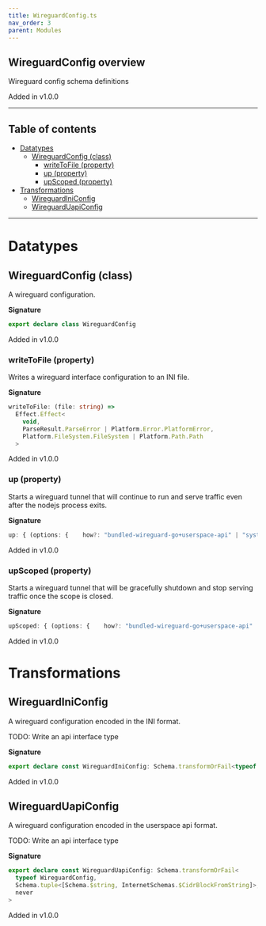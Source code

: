 ```yaml
---
title: WireguardConfig.ts
nav_order: 3
parent: Modules
---
```


## WireguardConfig overview

Wireguard config schema definitions

Added in v1.0.0

---

<h2 class="text-delta">Table of contents</h2>

- [Datatypes](#datatypes)
  - [WireguardConfig (class)](#wireguardconfig-class)
    - [writeToFile (property)](#writetofile-property)
    - [up (property)](#up-property)
    - [upScoped (property)](#upscoped-property)
- [Transformations](#transformations)
  - [WireguardIniConfig](#wireguardiniconfig)
  - [WireguardUapiConfig](#wireguarduapiconfig)

---

# Datatypes

## WireguardConfig (class)

A wireguard configuration.

**Signature**

```ts
export declare class WireguardConfig
```

Added in v1.0.0

### writeToFile (property)

Writes a wireguard interface configuration to an INI file.

**Signature**

```ts
writeToFile: (file: string) =>
  Effect.Effect<
    void,
    ParseResult.ParseError | Platform.Error.PlatformError,
    Platform.FileSystem.FileSystem | Platform.Path.Path
  >
```

Added in v1.0.0

### up (property)

Starts a wireguard tunnel that will continue to run and serve traffic
even after the nodejs process exits.

**Signature**

```ts
up: { (options: {    how?: "bundled-wireguard-go+userspace-api" | "system-wireguard-go+userspace-api" | undefined;    sudo?: boolean | "ask" | undefined;}, interfaceObject?: WireguardInterface.WireguardInterface | undefined): Effect.Effect<void, WireguardErrors.WireguardError | ParseResult.ParseError | Platform.Error.PlatformError | Cause.UnknownException, Platform.FileSystem.FileSystem | Platform.Path.Path>; (options: {    how: "system-wireguard+system-wg-quick" | "system-wireguard+bundled-wg-quick" | "system-wireguard-go+system-wg-quick" | "bundled-wireguard-go+system-wg-quick" | "system-wireguard-go+bundled-wg-quick" | "bundled-wireguard-go+bundled-wg-quick";    sudo?: boolean | "ask" | undefined;}, interfaceObject?: WireguardInterface.WireguardInterface | undefined): Effect.Effect<string, WireguardErrors.WireguardError | ParseResult.ParseError | Platform.Error.PlatformError | Cause.UnknownException, Platform.FileSystem.FileSystem | Platform.Path.Path>; }
```

Added in v1.0.0

### upScoped (property)

Starts a wireguard tunnel that will be gracefully shutdown and stop
serving traffic once the scope is closed.

**Signature**

```ts
upScoped: { (options: {    how?: "bundled-wireguard-go+userspace-api" | "system-wireguard-go+userspace-api" | undefined;    sudo?: boolean | "ask" | undefined;}, interfaceObject?: WireguardInterface.WireguardInterface | undefined): Effect.Effect<void, WireguardErrors.WireguardError | ParseResult.ParseError | Platform.Error.PlatformError | Cause.UnknownException, Platform.FileSystem.FileSystem | Platform.Path.Path | Scope.Scope>; (options: {    how: "system-wireguard+system-wg-quick" | "system-wireguard+bundled-wg-quick" | "system-wireguard-go+system-wg-quick" | "bundled-wireguard-go+system-wg-quick" | "system-wireguard-go+bundled-wg-quick" | "bundled-wireguard-go+bundled-wg-quick";    sudo?: boolean | "ask" | undefined;}, interfaceObject?: WireguardInterface.WireguardInterface | undefined): Effect.Effect<string, WireguardErrors.WireguardError | ParseResult.ParseError | Platform.Error.PlatformError | Cause.UnknownException, Platform.FileSystem.FileSystem | Platform.Path.Path | Scope.Scope>; }
```

Added in v1.0.0

# Transformations

## WireguardIniConfig

A wireguard configuration encoded in the INI format.

TODO: Write an api interface type

**Signature**

```ts
export declare const WireguardIniConfig: Schema.transformOrFail<typeof WireguardConfig, Schema.$string, never>
```

Added in v1.0.0

## WireguardUapiConfig

A wireguard configuration encoded in the userspace api format.

TODO: Write an api interface type

**Signature**

```ts
export declare const WireguardUapiConfig: Schema.transformOrFail<
  typeof WireguardConfig,
  Schema.tuple<[Schema.$string, InternetSchemas.$CidrBlockFromString]>,
  never
>
```

Added in v1.0.0
